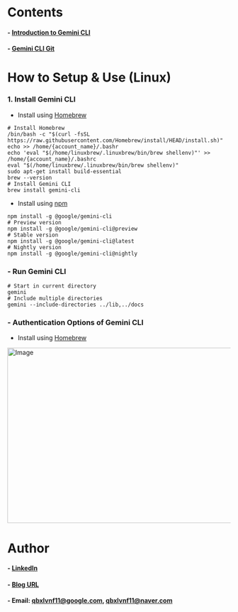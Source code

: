 Contents
=============

#### - [Introduction to Gemini CLI](https://blog.naver.com/qbxlvnf11/223999168942)

#### - [Gemini CLI Git](https://github.com/google-gemini/gemini-cli)


How to Setup & Use (Linux)
=============

### 1. Install Gemini CLI

   * Install using [Homebrew](https://brew.sh/)
     
```
# Install Homebrew
/bin/bash -c "$(curl -fsSL https://raw.githubusercontent.com/Homebrew/install/HEAD/install.sh)"
echo >> /home/{account_name}/.bashr
echo 'eval "$(/home/linuxbrew/.linuxbrew/bin/brew shellenv)"' >> /home/{account_name}/.bashrc
eval "$(/home/linuxbrew/.linuxbrew/bin/brew shellenv)"
sudo apt-get install build-essential
brew --version
# Install Gemini CLI
brew install gemini-cli
```

   * Install using [npm](https://www.npmjs.com/)

```
npm install -g @google/gemini-cli
# Preview version
npm install -g @google/gemini-cli@preview
# Stable version
npm install -g @google/gemini-cli@latest
# Nightly version
npm install -g @google/gemini-cli@nightly
```

### - Run Gemini CLI

```
# Start in current directory
gemini
# Include multiple directories
gemini --include-directories ../lib,../docs
```

### - Authentication Options of Gemini CLI

   * Install using [Homebrew](https://brew.sh/)
     
<img width="608" height="395" alt="Image" src="https://github.com/user-attachments/assets/ae61db96-3492-4785-903a-b97ae4ee00b1" />

     
Author
=============

#### - [LinkedIn](https://www.linkedin.com/in/taeyong-kong-016bb2154)

#### - [Blog URL](https://blog.naver.com/qbxlvnf11)

#### - Email: qbxlvnf11@google.com, qbxlvnf11@naver.com

